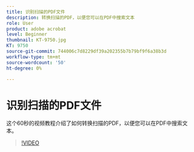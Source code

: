 ```yaml
---
title: 识别扫描的PDF文件
description: 转换扫描的PDF，以便您可以在PDF中搜索文本
role: User
product: adobe acrobat
level: Beginner
thumbnail: KT-9750.jpg
KT: 9750
source-git-commit: 744006c7d8229df39a202355b7b79bf9f6a38b3d
workflow-type: tm+mt
source-wordcount: '50'
ht-degree: 0%

---
```


# 识别扫描的PDF文件

这个60秒的视频教程介绍了如何转换扫描的PDF，以便您可以在PDF中搜索文本。

>[!VIDEO](https://video.tv.adobe.com/v/340081?hidetitle=true)
